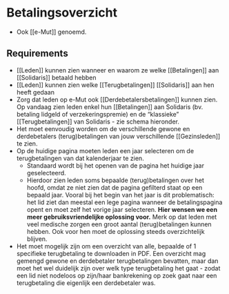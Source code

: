 # Betalingsoverzicht
* Ook [[e-Mut]] genoemd.
## Requirements
* [[Leden]] kunnen zien wanneer en waarom ze welke [[Betalingen]] aan [[Solidaris]] betaald hebben
* [[Leden]] kunnen zien welke [[Terugbetalingen]] [[Solidaris]] aan hen heeft gedaan
* Zorg dat leden op e-Mut ook [[Derdebetalersbetalingen]] kunnen zien. Op vandaag zien leden enkel hun [[Betalingen]] aan Solidaris (bv. betaling lidgeld of verzekeringspremie) en de “klassieke” [[Terugbetalingen]] van Solidaris - zie schema hieronder. 
* Het moet eenvoudig worden om de verschillende gewone en derdebetalers (terug)betalingen van jouw verschillende [[Gezinsleden]] te zien. 
* Op de huidige pagina moeten leden een jaar selecteren om de terugbetalingen van dat kalenderjaar te zien.
	* Standaard wordt bij het openen van de pagina het huidige jaar geselecteerd.
	* Hierdoor zien leden soms bepaalde (terug)betalingen over het hoofd, omdat ze niet zien dat de pagina gefilterd staat op een bepaald jaar. Vooral bij het begin van het jaar is dit problematisch: het lid ziet dan meestal een lege pagina wanneer de betalingspagina opent en moet zelf het vorige jaar selecteren. **Hier wensen we een meer gebruiksvriendelijke oplossing voor.** Merk op dat leden met veel medische zorgen een groot aantal (terug)betalingen kunnen hebben. Ook voor hen moet de oplossing steeds overzichtelijk blijven.
* Het moet mogelijk zijn om een overzicht van alle, bepaalde of 1 specifieke terugbetaling te downloaden in PDF. Een overzicht mag gemengd gewone en derdebetaler terugbetalingen bevatten, maar dan moet het wel duidelijk zijn over welk type terugbetaling het gaat - zodat een lid niet nodeloos op zijn/haar bankrekening op zoek gaat naar een terugbetaling die eigenlijk een derdebetaler was.
